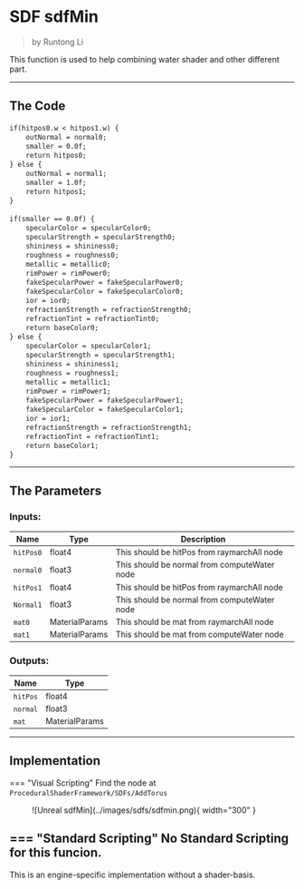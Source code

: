 <div class="container">
    <h1 class="main-heading">SDF sdfMin</h1>
    <blockquote class="author">by Runtong Li</blockquote>
</div>

This function is used to help combining water shader and other different part.

---

## The Code

``` hlsl
if(hitpos0.w < hitpos1.w) {
    outNormal = normal0;
    smaller = 0.0f;
    return hitpos0;
} else {
    outNormal = normal1;
    smaller = 1.0f;
    return hitpos1;
}

if(smaller == 0.0f) {
    specularColor = specularColor0;
    specularStrength = specularStrength0;
    shininess = shininess0;
    roughness = roughness0;
    metallic = metallic0;
    rimPower = rimPower0;
    fakeSpecularPower = fakeSpecularPower0;
    fakeSpecularColor = fakeSpecularColor0;
    ior = ior0;
    refractionStrength = refractionStrength0;
    refractionTint = refractionTint0;
    return baseColor0;
} else {
    specularColor = specularColor1;
    specularStrength = specularStrength1;
    shininess = shininess1;
    roughness = roughness1;
    metallic = metallic1;
    rimPower = rimPower1;
    fakeSpecularPower = fakeSpecularPower1;
    fakeSpecularColor = fakeSpecularColor1;
    ior = ior1;
    refractionStrength = refractionStrength1;
    refractionTint = refractionTint1;
    return baseColor1;
}
```

---

## The Parameters

### Inputs:
| Name            | Type     | Description |
|-----------------|----------|-------------|
| `hitPos0`        | float4   | This should be hitPos from raymarchAll node |
| `normal0`        | float3   | This should be normal from computeWater node |
| `hitPos1`        | float4   | This should be hitPos from raymarchAll node |
| `Normal1`        | float3   | This should be normal from computeWater node |
| `mat0`        | MaterialParams   | This should be mat from raymarchAll node |
| `mat1`        | MaterialParams   | This should be mat from computeWater node |
    
### Outputs:
| Name            | Type     |
|-----------------|----------|
| `hitPos`        | float4   |
| `normal`        | float3   |
| `mat`        | MaterialParams   |
---

## Implementation

=== "Visual Scripting"
    Find the node at `ProceduralShaderFramework/SDFs/AddTorus`
<figure markdown="span">
    ![Unreal sdfMin](../images/sdfs/sdfmin.png){ width="300" }
</figure>

=== "Standard Scripting"
    No Standard Scripting for this funcion. 
---

This is an engine-specific implementation without a shader-basis.